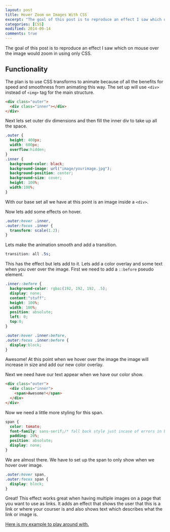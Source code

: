 ```yaml
---
layout: post
title: Hover Zoom on Images With CSS
excerpt: "The goal of this post is to reproduce an effect I saw which on mouse over the image would zoom in using only CSS."
categories: [CSS]
modified: 2014-09-14
comments: true
---
```


The goal of this post is to reproduce an effect I saw which on mouse over the image would zoom in using only CSS.

## Functionality

The plan is to use CSS transforms to animate because of all the benefits for speed and smoothness from animating this way. The set up will use `<div>` instead of `<img>` tag for the main structure.

```html
<div class="outer">
  <div class="inner"></div>
</div>
```

Next lets set outer div dimensions and then fill the inner div to take up all the space.

```css
.outer {
  height: 400px;
  width: 600px;
  overflow:hidden;
}
.inner {
  background-color: black;
  background-image: url("image/yourimage.jpg");
  background-position: center;
  background-size: cover;
  height: 100%;
  width:100%;
}
```

With our base set all we have at this point is an image inside a `<div>`.

Now lets add some effects on hover.


```css
.outer:hover .inner,
.outer:focus .inner {
  transform: scale(1.2);
}
```

Lets make the animation smooth and add a transition.

```css
transition: all .5s;
```
This has the effect but lets add to it. Lets add a color overlay and some text when you over over the image. First we need to add a `::before` pseudo element.

```css
.inner::before {
  background-color: rgba:(192, 192, 192, .5);
  display: none;
  content:"stuff";
  height: 100%;
  width: 100%;
  position: absolute;
  left: 0;
  top:0;
}

.outer:hover .inner:before,
.outer:focus .inner:before {
  display:block;
}
```

Awesome! At this point when we hover over the image the image will increase in size and add our new color overlay.

Next we need have our text appear when we have our color show.

```html
<div class="outer">
  <div class="inner">
    <span>Awesome!</span>
  </div>
</div>
```

Now we need a little more styling for this span.

```css
span {
  color: tomato;
  font-family: sans-serif;/* fall back style just incase of errors in browsers */
  padding: 20%;
  position: absolute;
  display: none;
}
```

We are almost there. We have to set up the span to only show when we hover over image.

```css
.outer:hover span,
.outer:focus span {
  display: block;
}
```

Great! This effect works great when having multiple images on a page that you want to use as links. It adds an effect that shows the user that this is a link or where your courser is and also shows text which describes what the link or image is.

[Here is my example to play around with.](http://codepen.io/mjroche/pen/zBXLYZ)
